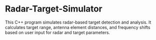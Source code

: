 # Radar-Target-Simulator
This C++ program simulates radar-based target detection and analysis. It calculates target range, antenna element distances, and frequency shifts based on user input for radar and target parameters. 
